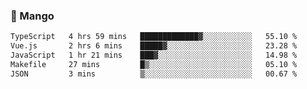 ### 🥭 Mango

<!--START_SECTION:waka-->

```txt
TypeScript   4 hrs 59 mins   █████████████▓░░░░░░░░░░░   55.10 %
Vue.js       2 hrs 6 mins    █████▓░░░░░░░░░░░░░░░░░░░   23.28 %
JavaScript   1 hr 21 mins    ███▓░░░░░░░░░░░░░░░░░░░░░   14.98 %
Makefile     27 mins         █▒░░░░░░░░░░░░░░░░░░░░░░░   05.10 %
JSON         3 mins          ▒░░░░░░░░░░░░░░░░░░░░░░░░   00.67 %
```

<!--END_SECTION:waka-->

